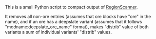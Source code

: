 This is a small Python script to compact output of [RegionScanner](https://github.com/RundownRhino/RegionScanner).

It removes all non-ore entries (assumes that ore blocks have "ore" in the name), and if an ore has a deepslate variant (assumes that it follows "modname:deepslate_ore_name" format), makes "distrib" value of both variants a sum of individual variants' "distrib" values.
